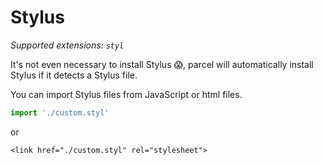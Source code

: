 # Stylus

_Supported extensions: `styl`_

It's not even necessary to install Stylus 😱, parcel will automatically install Stylus if it detects a Stylus file.

You can import Stylus files from JavaScript or html files.

```javascript
import './custom.styl'
```

or

```markup
<link href="./custom.styl" rel="stylesheet">
```

